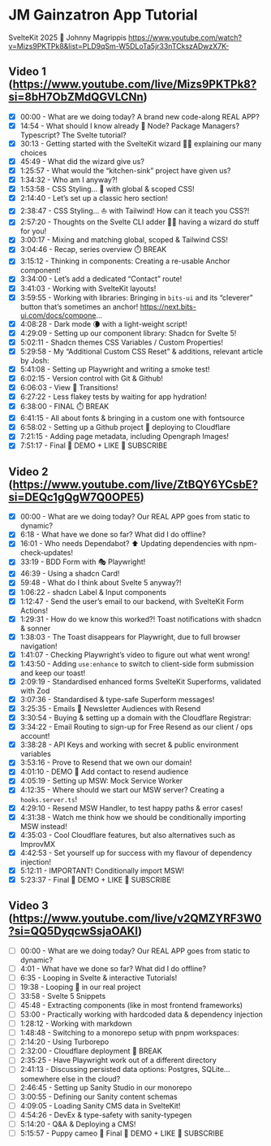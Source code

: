 # JM Gainzatron App Tutorial

SvelteKit 2025 🚀 Johnny Magrippis
https://www.youtube.com/watch?v=Mizs9PKTPk8&list=PLD9qSm-W5DLoTa5jr33nTCkszADwzX7K-

## Video 1 (https://www.youtube.com/live/Mizs9PKTPk8?si=8bH7ObZMdQGVLCNn)

- [x] 00:00 - What are we doing today? A brand new code-along REAL APP?
- [x] 14:54 - What should I know already 🤔 Node? Package Managers? Typescript? The Svelte tutorial?
- [x] 30:13 - Getting started with the SvelteKit wizard 🧙‍♂️ explaining our many choices
- [x] 45:49 - What did the wizard give us?
- [x] 1:25:57 - What would the “kitchen-sink” project have given us?
- [x] 1:34:32 - Who am I anyway?!
- [x] 1:53:58 - CSS Styling… 💅 with global & scoped CSS!
- [x] 2:14:40 - Let’s set up a classic hero section!
- [x] 2:38:47 - CSS Styling… ⛵️ with Tailwind! How can it teach you CSS?!
- [x] 2:57:20 - Thoughts on the Svelte CLI adder 🧙‍♂️ having a wizard do stuff for you!
- [x] 3:00:17 - Mixing and matching global, scoped & Tailwind CSS!
- [x] 3:04:46 - Recap, series overview ⏱️ BREAK
- [x] 3:15:12 - Thinking in components: Creating a re-usable Anchor component!
- [x] 3:34:00 - Let’s add a dedicated “Contact” route!
- [x] 3:41:03 - Working with SvelteKit layouts!
- [x] 3:59:55 - Working with libraries: Bringing in `bits-ui` and its “cleverer” button that’s sometimes an anchor! https://next.bits-ui.com/docs/compone...
- [x] 4:08:28 - Dark mode 🌘 with a light-weight script!
- [x] 4:29:09 - Setting up our component library: Shadcn for Svelte 5!
- [x] 5:02:11 - Shadcn themes CSS Variables / Custom Properties!
- [x] 5:29:58 - My “Additional Custom CSS Reset” & additions, relevant article by Josh:
- [x] 5:41:08 - Setting up Playwright and writing a smoke test!
- [x] 6:02:15 - Version control with Git & Github!
- [x] 6:06:03 - View 💫 Transitions!
- [x] 6:27:22 - Less flakey tests by waiting for app hydration!
- [x] 6:38:00 - FINAL ⏱️ BREAK
- [x] 6:41:15 - All about fonts & bringing in a custom one with fontsource
- [x] 6:58:02 - Setting up a Github project 🚀 deploying to Cloudflare
- [x] 7:21:15 - Adding page metadata, including Opengraph Images!
- [x] 7:51:17 - Final 🥳 DEMO + LIKE 💜 SUBSCRIBE

## Video 2 (https://www.youtube.com/live/ZtBQY6YCsbE?si=DEQc1gQgW7Q0OPE5)

- [x] 00:00 - What are we doing today? Our REAL APP goes from static to dynamic?
- [x] 6:18 - What have we done so far? What did I do offline?
- [x] 16:01 - Who needs Dependabot? ⬆️ Updating dependencies with npm-check-updates!
- [x] 33:19 - BDD Form with 🎭 Playwright!
- [x] 46:39 - Using a shadcn Card!
- [x] 59:48 - What do I think about Svelte 5 anyway?!
- [x] 1:06:22 - shadcn Label & Input components
- [x] 1:12:47 - Send the user’s email to our backend, with SvelteKit Form Actions!
- [x] 1:29:31 - How do we know this worked?! Toast notifications with shadcn & sonner
- [x] 1:38:03 - The Toast disappears for Playwright, due to full browser navigation!
- [x] 1:41:07 - Checking Playwright’s video to figure out what went wrong!
- [x] 1:43:50 - Adding `use:enhance` to switch to client-side form submission and keep our toast!
- [x] 2:09:19 - Standardised enhanced forms SvelteKit Superforms, validated with Zod
- [x] 3:07:36 - Standardised & type-safe Superform messages!
- [x] 3:25:35 - Emails 💌 Newsletter Audiences with Resend
- [x] 3:30:54 - Buying & setting up a domain with the Cloudflare Registrar:
- [x] 3:34:22 - Email Routing to sign-up for Free Resend as our client / ops account!
- [x] 3:38:28 - API Keys and working with secret & public environment variables
- [x] 3:53:16 - Prove to Resend that we own our domain!
- [x] 4:01:10 - DEMO 🥳 Add contact to resend audience
- [x] 4:05:19 - Setting up MSW: Mock Service Worker
- [x] 4:12:35 - Where should we start our MSW server? Creating a `hooks.server.ts`!
- [x] 4:29:10 - Resend MSW Handler, to test happy paths & error cases!
- [x] 4:31:38 - Watch me think how we should be conditionally importing MSW instead!
- [x] 4:35:03 - Cool Cloudflare features, but also alternatives such as ImprovMX
- [x] 4:42:53 - Set yourself up for success with my flavour of dependency injection!
- [x] 5:12:11 - IMPORTANT! Conditionally import MSW!
- [x] 5:23:37 - Final 🥳 DEMO + LIKE 💜 SUBSCRIBE

## Video 3 (https://www.youtube.com/live/v2QMZYRF3W0?si=QQ5DyqcwSsjaOAKl)

- [ ] 00:00 - What are we doing today? Our REAL APP goes from static to dynamic?
- [ ] 4:01 - What have we done so far? What did I do offline?
- [ ] 6:35 - Looping in Svelte & interactive Tutorials!
- [ ] 19:38 - Looping 🔁 in our real project
- [ ] 33:58 - Svelte 5 Snippets
- [ ] 45:48 - Extracting components (like in most frontend frameworks)
- [ ] 53:00 - Practically working with hardcoded data & dependency injection
- [ ] 1:28:12 - Working with markdown
- [ ] 1:48:48 - Switching to a monorepo setup with pnpm workspaces:
- [ ] 2:14:20 - Using Turborepo
- [ ] 2:32:00 - Cloudflare deployment 🚀 BREAK
- [ ] 2:35:25 - Have Playwright work out of a different directory
- [ ] 2:41:13 - Discussing persisted data options: Postgres, SQLite… somewhere else in the cloud?
- [ ] 2:46:45 - Setting up Sanity Studio in our monorepo
- [ ] 3:00:55 - Defining our Sanity content schemas
- [ ] 4:09:05 - Loading Sanity CMS data in SvelteKit!
- [ ] 4:54:26 - DevEx & type-safety with sanity-typegen
- [ ] 5:14:20 - Q&A & Deploying a CMS!
- [ ] 5:15:57 - Puppy cameo 🧸 Final 🥳 DEMO + LIKE 💜 SUBSCRIBE
